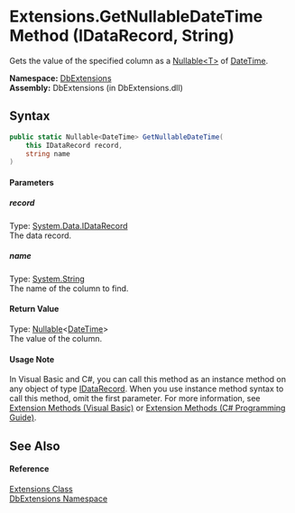 Extensions.GetNullableDateTime Method (IDataRecord, String)
===========================================================
Gets the value of the specified column as a [Nullable&lt;T>][1] of [DateTime][2].

**Namespace:** [DbExtensions][3]  
**Assembly:** DbExtensions (in DbExtensions.dll)

Syntax
------

```csharp
public static Nullable<DateTime> GetNullableDateTime(
	this IDataRecord record,
	string name
)
```

#### Parameters

##### *record*
Type: [System.Data.IDataRecord][4]  
The data record.

##### *name*
Type: [System.String][5]  
The name of the column to find.

#### Return Value
Type: [Nullable][1]&lt;[DateTime][2]>  
The value of the column.
#### Usage Note
In Visual Basic and C#, you can call this method as an instance method on any object of type [IDataRecord][4]. When you use instance method syntax to call this method, omit the first parameter. For more information, see [Extension Methods (Visual Basic)][6] or [Extension Methods (C# Programming Guide)][7].

See Also
--------

#### Reference
[Extensions Class][8]  
[DbExtensions Namespace][3]  

[1]: http://msdn.microsoft.com/en-us/library/b3h38hb0
[2]: http://msdn.microsoft.com/en-us/library/03ybds8y
[3]: ../README.md
[4]: http://msdn.microsoft.com/en-us/library/93wb1heh
[5]: http://msdn.microsoft.com/en-us/library/s1wwdcbf
[6]: http://msdn.microsoft.com/en-us/library/bb384936.aspx
[7]: http://msdn.microsoft.com/en-us/library/bb383977.aspx
[8]: README.md